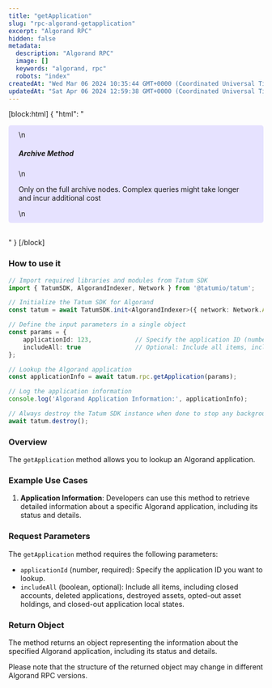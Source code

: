 ```yaml
---
title: "getApplication"
slug: "rpc-algorand-getapplication"
excerpt: "Algorand RPC"
hidden: false
metadata: 
  description: "Algorand RPC"
  image: []
  keywords: "algorand, rpc"
  robots: "index"
createdAt: "Wed Mar 06 2024 10:35:44 GMT+0000 (Coordinated Universal Time)"
updatedAt: "Sat Apr 06 2024 12:59:38 GMT+0000 (Coordinated Universal Time)"
---
```

[block:html]
{
  "html": "<div style="padding: 10px 20px; border-radius: 5px; background-color: #e6e2ff; margin: 0 0 30px 0;">\n  <h5>Archive Method</h5>\n  <p>Only on the full archive nodes. Complex queries might take longer and incur additional cost</p>\n</div>"
}
[/block]


### How to use it

```typescript
// Import required libraries and modules from Tatum SDK
import { TatumSDK, AlgorandIndexer, Network } from '@tatumio/tatum';

// Initialize the Tatum SDK for Algorand
const tatum = await TatumSDK.init<AlgorandIndexer>({ network: Network.ALGORAND_INDEXER });

// Define the input parameters in a single object
const params = {
    applicationId: 123,            // Specify the application ID (number) you want to lookup.
    includeAll: true               // Optional: Include all items, including closed accounts, deleted applications, destroyed assets, opted-out asset holdings, and closed-out application local states (boolean).
};

// Lookup the Algorand application
const applicationInfo = await tatum.rpc.getApplication(params);

// Log the application information
console.log('Algorand Application Information:', applicationInfo);

// Always destroy the Tatum SDK instance when done to stop any background processes
await tatum.destroy();
```

### Overview

The `getApplication` method allows you to lookup an Algorand application.

### Example Use Cases

1. **Application Information**: Developers can use this method to retrieve detailed information about a specific Algorand application, including its status and details.

### Request Parameters

The `getApplication` method requires the following parameters:

- `applicationId` (number, required): Specify the application ID you want to lookup.
- `includeAll` (boolean, optional): Include all items, including closed accounts, deleted applications, destroyed assets, opted-out asset holdings, and closed-out application local states.

### Return Object

The method returns an object representing the information about the specified Algorand application, including its status and details. 

Please note that the structure of the returned object may change in different Algorand RPC versions.
